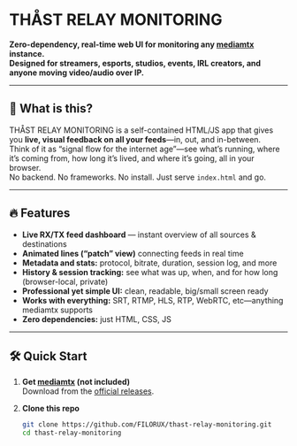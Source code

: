 # THÅST RELAY MONITORING

**Zero-dependency, real-time web UI for monitoring any [mediamtx](https://github.com/bluenviron/mediamtx) instance.  
Designed for streamers, esports, studios, events, IRL creators, and anyone moving video/audio over IP.**

---

## 🚦 What is this?

THÅST RELAY MONITORING is a self-contained HTML/JS app that gives you **live, visual feedback on all your feeds**—in, out, and in-between.  
Think of it as “signal flow for the internet age”—see what’s running, where it’s coming from, how long it’s lived, and where it’s going, all in your browser.  
No backend. No frameworks. No install. Just serve `index.html` and go.

---

## 🔥 Features

- **Live RX/TX feed dashboard** — instant overview of all sources & destinations
- **Animated lines (“patch” view)** connecting feeds in real time
- **Metadata and stats:** protocol, bitrate, duration, session log, and more
- **History & session tracking:** see what was up, when, and for how long (browser-local, private)
- **Professional yet simple UI:** clean, readable, big/small screen ready
- **Works with everything:** SRT, RTMP, HLS, RTP, WebRTC, etc—anything mediamtx supports
- **Zero dependencies:** just HTML, CSS, JS

---

## 🛠️ Quick Start

1. **Get [mediamtx](https://github.com/bluenviron/mediamtx) (not included)**  
   Download from the [official releases](https://github.com/bluenviron/mediamtx/releases).

2. **Clone this repo**
   ```sh
   git clone https://github.com/FILORUX/thast-relay-monitoring.git
   cd thast-relay-monitoring
